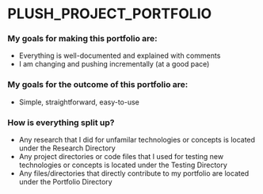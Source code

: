 # PLUSH_PROJECT_PORTFOLIO

### My goals for making this portfolio are:
- Everything is well-documented and explained with comments
- I am changing and pushing incrementally (at a good pace)

### My goals for the outcome of this portfolio are:
- Simple, straightforward, easy-to-use

### How is everything split up?
- Any research that I did for unfamilar technologies or concepts is located under the Research Directory
- Any project directories or code files that I used for testing new technologies or concepts is located under the Testing Directory
- Any files/directories that directly contribute to my portfolio are located under the Portfolio Directory 


